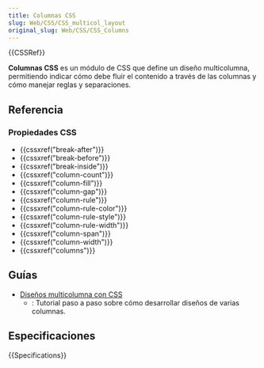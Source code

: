 ```yaml
---
title: Columnas CSS
slug: Web/CSS/CSS_multicol_layout
original_slug: Web/CSS/CSS_Columns
---
```


{{CSSRef}}

**Columnas CSS** es un módulo de CSS que define un diseño multicolumna, permitiendo indicar cómo debe fluir el contenido a través de las columnas y cómo manejar reglas y separaciones.

## Referencia

### Propiedades CSS

- {{cssxref("break-after")}}
- {{cssxref("break-before")}}
- {{cssxref("break-inside")}}
- {{cssxref("column-count")}}
- {{cssxref("column-fill")}}
- {{cssxref("column-gap")}}
- {{cssxref("column-rule")}}
- {{cssxref("column-rule-color")}}
- {{cssxref("column-rule-style")}}
- {{cssxref("column-rule-width")}}
- {{cssxref("column-span")}}
- {{cssxref("column-width")}}
- {{cssxref("columns")}}

## Guías

- [Diseños multicolumna con CSS](/es/docs/Columnas_con_CSS-3)
  - : Tutorial paso a paso sobre cómo desarrollar diseños de varias columnas.

## Especificaciones

{{Specifications}}
